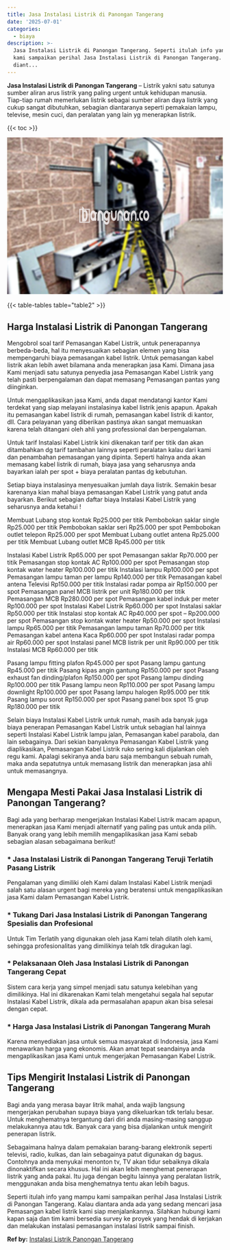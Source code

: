 ```yaml
---
title: Jasa Instalasi Listrik di Panongan Tangerang
date: '2025-07-01'
categories:
  - biaya
description: >-
  Jasa Instalasi Listrik di Panongan Tangerang. Seperti itulah info yang mampu
  kami sampaikan perihal Jasa Instalasi Listrik di Panongan Tangerang. Kalau
  diant...
---
```


**Jasa Instalasi Listrik di Panongan Tangerang** – Listrik yakni satu satunya sumber aliran arus listrik yang paling urgent untuk kehidupan manusia. Tiap-tiap rumah memerlukan listrik sebagai sumber aliran daya listrik yang cukup sangat dibutuhkan, sebagian diantaranya seperti pemakaian lampu, televise, mesin cuci, dan peralatan yang lain yg menerapkan listrik.

{{< toc >}}

![Jasa Instalasi Listrik di Panongan Tangerang](/images/instalasi-listrik-murah01.png)

{{< table-tables table="table2" >}}

## Harga Instalasi Listrik di Panongan Tangerang

Mengobrol soal tarif Pemasangan Kabel Listrik, untuk penerapannya berbeda-beda, hal itu menyesuaikan sebagian elemen yang bisa mempengaruhi biaya pemasangan kabel listrik. Untuk pemasangan kabel listrik akan lebih awet bilamana anda menerapkan jasa Kami. Dimana jasa Kami menjadi satu satunya penyedia jasa Pemasangan Kabel Listrik yang telah pasti berpengalaman dan dapat memasang Pemasangan pantas yang diinginkan.

Untuk mengaplikasikan jasa Kami, anda dapat mendatangi kantor Kami terdekat yang siap melayani instalasinya kabel listrik jenis apapun. Apakah itu pemasangan kabel listrik di rumah, pemasangan kabel listrik di kantor, dll. Cara pelayanan yang diberikan pastinya akan sangat memuaskan karena telah ditangani oleh ahli yang professional dan berpengalaman.

Untuk tarif Instalasi Kabel Listrik kini dikenakan tarif per titik dan akan ditambahkan dg tarif tambahan lainnya seperti peralatan kalau dari kami dan penambahan pemasangan yang dipinta. Seperti halnya anda akan memasang kabel listrik di rumah, biaya jasa yang seharusnya anda bayarkan ialah per spot + biaya peralatan pantas dg kebutuhan.

Setiap biaya instalasinya menyesuaikan jumlah daya listrik. Semakin besar karenanya kian mahal biaya pemasangan Kabel Listrik yang patut anda bayarkan. Berikut sebagian daftar biaya Instalasi Kabel Listrik yang seharusnya anda ketahui !

Membuat Lubang stop kontak Rp25.000 per titik Pembobokan saklar single Rp25.000 per titik Pembobokan saklar seri Rp25.000 per spot Pembobokan outlet telepon Rp25.000 per spot Membuat Lubang outlet antena Rp25.000 per titik Membuat Lubang outlet MCB Rp45.000 per titik

Instalasi Kabel Listrik Rp65.000 per spot Pemasangan saklar Rp70.000 per titik Pemasangan stop kontak AC Rp100.000 per spot Pemasangan stop kontak water heater Rp100.000 per titik Instalasi lampu Rp100.000 per spot Pemasangan lampu taman per lampu Rp140.000 per titik Pemasangan kabel antena Televisi Rp150.000 per titik Instalasi radar pompa air Rp150.000 per spot Pemasangan panel MCB listrik per unit Rp180.000 per titik Pemasangan MCB Rp280.000 per spot Pemasangan kabel induk per meter Rp100.000 per spot Instalasi Kabel Listrik Rp60.000 per spot Instalasi saklar Rp50.000 per titik Instalasi stop kontak AC Rp40.000 per spot – Rp200.000 per spot Pemasangan stop kontak water heater Rp50.000 per spot Instalasi lampu Rp65.000 per titik Pemasangan lampu taman Rp70.000 per titik Pemasangan kabel antena Kaca Rp60.000 per spot Instalasi radar pompa air Rp60.000 per spot Instalasi panel MCB listrik per unit Rp90.000 per titik Instalasi MCB Rp60.000 per titik

Pasang lampu fitting plafon Rp45.000 per spot Pasang lampu gantung Rp45.000 per titik Pasang kipas angin gantung Rp150.000 per spot Pasang exhaust fan dinding/plafon Rp150.000 per spot Pasang lampu dinding Rp100.000 per titik Pasang lampu neon Rp110.000 per spot Pasang lampu downlight Rp100.000 per spot Pasang lampu halogen Rp95.000 per titik Pasang lampu sorot Rp150.000 per spot Pasang panel box spot 15 grup Rp180.000 per titik

Selain biaya Instalasi Kabel Listrik untuk rumah, masih ada banyak juga biaya penerapan Pemasangan Kabel Listrik untuk sebagian hal lainnya seperti Instalasi Kabel Listrik lampu jalan, Pemasangan kabel parabola, dan lain sebagainya. Dari sekian banyaknya Pemasangan Kabel Listrik yang diaplikasikan, Pemasangan Kabel Listrik ruko sering kali dijalankan oleh regu kami. Apalagi sekiranya anda baru saja membangun sebuah rumah, maka anda sepatutnya untuk memasang listrik dan menerapkan jasa ahli untuk memasangnya.

## Mengapa Mesti Pakai Jasa Instalasi Listrik di Panongan Tangerang?

Bagi ada yang berharap mengerjakan Instalasi Kabel Listrik macam apapun, menerapkan jasa Kami menjadi alternatif yang paling pas untuk anda pilih. Banyak orang yang lebih memilih mengaplikasikan jasa Kami sebab sebagian alasan sebagaimana berikut!

### \* Jasa Instalasi Listrik di Panongan Tangerang Teruji Terlatih Pasang Listrik

Pengalaman yang dimiliki oleh Kami dalam Instalasi Kabel Listrik menjadi salah satu alasan urgent bagi mereka yang beratensi untuk mengaplikasikan jasa Kami dalam Pemasangan Kabel Listrik.

### \* Tukang Dari Jasa Instalasi Listrik di Panongan Tangerang Spesialis dan Profesional

Untuk Tim Terlatih yang digunakan oleh jasa Kami telah dilatih oleh kami, sehingga profesionalitas yang dimilikinya telah tdk diragukan lagi.

### \* Pelaksanaan Oleh Jasa Instalasi Listrik di Panongan Tangerang Cepat

Sistem cara kerja yang simpel menjadi satu satunya kelebihan yang dimilikinya. Hal ini dikarenakan Kami telah mengetahui segala hal seputar Instalasi Kabel Listrik, dikala ada permasalahan apapun akan bisa selesai dengan cepat.

### \* Harga Jasa Instalasi Listrik di Panongan Tangerang Murah

Karena menyediakan jasa untuk semua masyarakat di Indonesia, jasa Kami menawarkan harga yang ekonomis. Akan amat tepat seandainya anda mengaplikasikan jasa Kami untuk mengerjakan Pemasangan Kabel Listrik.

## Tips Mengirit Instalasi Listrik di Panongan Tangerang


Bagi anda yang merasa bayar litrik mahal, anda wajib langsung mengerjakan perubahan supaya biaya yang dikeluarkan tdk terlalu besar. Untuk menghematnya tergantung dari diri anda masing-masing sanggup melakukannya atau tdk. Banyak cara yang bisa dijalankan untuk mengirit penerapan listrik.

Sebagaimana halnya dalam pemakaian barang-barang elektronik seperti televisi, radio, kulkas, dan lain sebagainya patut digunakan dg bagus. Contohnya anda menyukai menonton tv, TV akan tidur sebaiknya dikala dinonaktifkan secara khusus. Hal ini akan lebih menghemat penerapan listrik yang anda pakai. Itu juga dengan begitu lainnya yang peralatan listrik, menggunakan anda bisa menghematnya tentu akan lebih bagus.

Seperti itulah info yang mampu kami sampaikan perihal Jasa Instalasi Listrik di Panongan Tangerang. Kalau diantara anda ada yang sedang mencari jasa Pemasangan kabel listrik kami siap menjalankannya. Silahkan hubungi kami kapan saja dan tim kami bersedia survey ke proyek yang hendak di kerjakan dan melakukan instalasi pemasangan instalasi listrik sampai finish.

**Ref by:** [Instalasi Listrik Panongan Tangerang](https://id.wikipedia.org/wiki/Instalasi)
